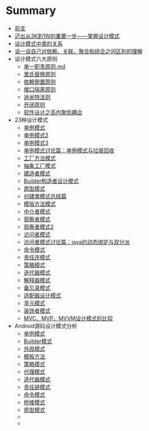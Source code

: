 # Summary

* [前言](README.md)
* [迈出从3K到1W的重要一步——掌握设计模式](design-pattern/迈出从3K到1W的重要一步——掌握设计模式.md)
* [设计模式中类的关系](design-pattern/设计模式中类的关系.md)
* [谈一谈自己对依赖、关联、聚合和组合之间区别的理解](design-pattern/谈一谈自己对依赖、关联、聚合和组合之间区别的理解.md)
* 设计模式六大原则
  * [单一职责原则.md](design-pattern/设计模式六大原则1-单一职责原则.md)
  * [里氏替换原则](design-pattern/设计模式六大原则2-里氏替换原则.md)
  * [依赖倒置原则](design-pattern/设计模式六大原则3-依赖倒置原则.md)
  * [接口隔离原则](design-pattern/设计模式六大原则4-接口隔离原则.md)
  * [迪米特法则](design-pattern/设计模式六大原则5-迪米特法则.md)
  * [开闭原则](design-pattern/设计模式六大原则6-开闭原则.md)
  * [软件设计之高内聚低耦合](design-pattern/软件设计之高内聚低耦合.md)
* 23种设计模式
  * [单例模式](design-pattern/23种设计模式1-单例模式.md)
  * [单例模式2](design-pattern/单例模式.md)
  * [单例模式3](design-pattern/单例设计模式.md)
  * [单例模式讨论篇：单例模式与垃圾回收](design-pattern/单例模式讨论篇：单例模式与垃圾回收.md)
  * [工厂方法模式](design-pattern/23种设计模式2-工厂方法模式.md)
  * [抽象工厂模式](design-pattern/23种设计模式3-抽象工厂模式.md)
  * [建造者模式](design-pattern/23种设计模式4-建造者模式.md)
  * [Builder构造者设计模式](design-pattern/Builder构造者设计模式.md)
  * [原型模式](design-pattern/23种设计模式5-原型模式.md)
  * [创建类模式总结篇](design-pattern/创建类模式总结篇.md)
  * [模版方法模式](design-pattern/23种设计模式6-模版方法模式.md)
  * [中介者模式](design-pattern/23种设计模式7-中介者模式.md)
  * [观察者模式](design-pattern/23种设计模式8-观察者模式.md)
  * [观察者模式2](design-pattern/观察者设计模式.md)
  * [访问者模式](design-pattern/23种设计模式9-访问者模式.md)
  * [访问者模式讨论篇：java的动态绑定与双分派](design-pattern/访问者模式讨论篇：java的动态绑定与双分派.md)
  * [命令模式](design-pattern/23种设计模式10-命令模式.md)
  * [责任连模式](design-pattern/23种设计模式11-责任连模式.md)
  * [策略模式](design-pattern/23种设计模式12-策略模式.md)
  * [迭代器模式](design-pattern/23种设计模式13-迭代器模式.md)
  * [解释器模式](design-pattern/23种设计模式14-解释器模式.md)
  * [备忘录模式](design-pattern/23种设计模式15-备忘录模式.md)
  * [适配器设计模式](design-pattern/适配器设计模式.md)
  * [享元模式](design-pattern/享元模式.md)
  * [装饰者模式](design-pattern/装饰者模式.md)
  * [MVC、MVP、MVVM设计模式的比较](design-pattern/MVC、MVP、MVVM设计模式的比较.md)
* Android源码设计模式分析
  * [单例模式](android\singleton\readme.md)
  * [Builder模式](android\builder\readme.md)
  * [外观模式](android\facade\readme.md)
  * [模板方法](android\template-method\readme.md)
  * [策略模式](android\strategy\README.md)
  * [代理模式](android\proxy\README.md)
  * [迭代器模式](android\iterator\readme.md)
  * [责任链模式](android\chain-of-responsibility\readme.md)
  * [命令模式](android\command\readme.md)
  * [桥接模式](android\bridge\readme.md)
  * [原型模式]()
  * []()
  * []()
